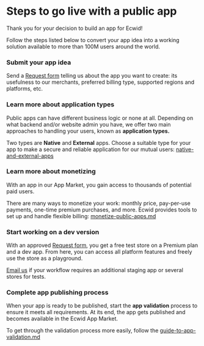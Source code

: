 # Steps to go live with a public app

Thank you for your decision to build an app for Ecwid!

Follow the steps listed below to convert your app idea into a working solution available to more than 100M users around the world.

### Submit your app idea

Send a [Request form](https://portal.ecwid.com/en-us/app-market-request) telling us about the app you want to create: its usefulness to our merchants, preferred billing type, supported regions and platforms, etc.

### Learn more about application types

Public apps can have different business logic or none at all. Depending on what backend and/or website admin you have, we offer two main approaches to handling your users, known as **application types.**

Two types are **Native** and **External** apps. Choose a suitable type for your app to make a secure and reliable application for our mutual users: [native-and-external-apps](../native-and-external-apps/ "mention")

### Learn more about monetizing

With an app in our App Market, you gain access to thousands of potential paid users.&#x20;

There are many ways to monetize your work: monthly price, pay-per-use payments, one-time premium purchases, and more. Ecwid provides tools to set up and handle flexible billing: [monetize-public-apps.md](../monetize-public-apps.md "mention")

### Start working on a dev version

With an approved [Request form](https://portal.ecwid.com/en-us/app-market-request), you get a free test store on a Premium plan and a dev app. From here, you can access all platform features and freely use the store as a playground.

[Email us](mailto:ec.apps@lightspeedhq.com) if your workflow requires an additional staging app or several stores for tests.

### Complete app publishing process

When your app is ready to be published, start the **app validation** process to ensure it meets all requirements. At its end, the app gets published and becomes available in the Ecwid App Market.

To get through the validation process more easily, follow the [guide-to-app-validation.md](guide-to-app-validation.md "mention")
